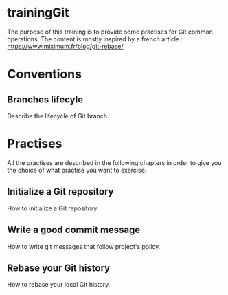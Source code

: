 # trainingGit

The purpose of this training is to provide some practises for Git common operations.
The content is mostly inspired by a french article : https://www.miximum.fr/blog/git-rebase/

# Conventions

## Branches lifecyle

Describe the lifecycle of Git branch.

# Practises

All the practises are described in the following chapters in order to give you the choice of what practise you want to exercise.

## Initialize a Git repository

How to initialize a Git repository.

## Write a good commit message

How to write git messages that follow project's policy.

## Rebase your Git history

How to rebase your local Git history.
